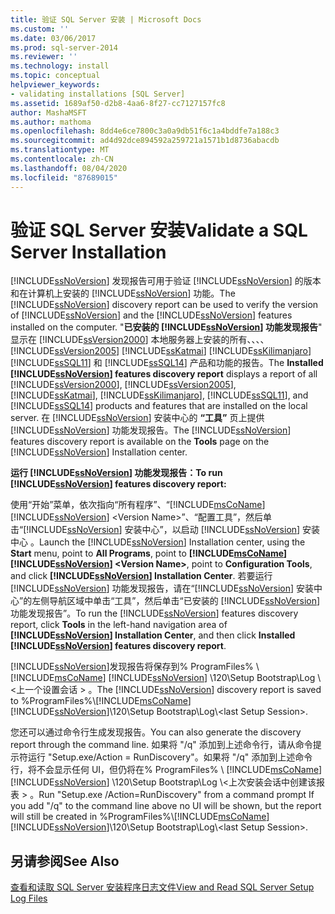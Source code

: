 ```yaml
---
title: 验证 SQL Server 安装 | Microsoft Docs
ms.custom: ''
ms.date: 03/06/2017
ms.prod: sql-server-2014
ms.reviewer: ''
ms.technology: install
ms.topic: conceptual
helpviewer_keywords:
- validating installations [SQL Server]
ms.assetid: 1689af50-d2b8-4aa6-8f27-cc7127157fc8
author: MashaMSFT
ms.author: mathoma
ms.openlocfilehash: 8dd4e6ce7800c3a0a9db51f6c1a4bddfe7a188c3
ms.sourcegitcommit: ad4d92dce894592a259721a1571b1d8736abacdb
ms.translationtype: MT
ms.contentlocale: zh-CN
ms.lasthandoff: 08/04/2020
ms.locfileid: "87689015"
---
```

# <a name="validate-a-sql-server-installation"></a><span data-ttu-id="afcfa-102">验证 SQL Server 安装</span><span class="sxs-lookup"><span data-stu-id="afcfa-102">Validate a SQL Server Installation</span></span>
  <span data-ttu-id="afcfa-103">[!INCLUDE[ssNoVersion](../../includes/ssnoversion-md.md)] 发现报告可用于验证 [!INCLUDE[ssNoVersion](../../includes/ssnoversion-md.md)] 的版本和在计算机上安装的 [!INCLUDE[ssNoVersion](../../includes/ssnoversion-md.md)] 功能。</span><span class="sxs-lookup"><span data-stu-id="afcfa-103">The [!INCLUDE[ssNoVersion](../../includes/ssnoversion-md.md)] discovery report can be used to verify the version of [!INCLUDE[ssNoVersion](../../includes/ssnoversion-md.md)] and the [!INCLUDE[ssNoVersion](../../includes/ssnoversion-md.md)] features installed on the computer.</span></span> <span data-ttu-id="afcfa-104">"**已安装的 [!INCLUDE[ssNoVersion](../../includes/ssnoversion-md.md)] 功能发现报告**" 显示在 [!INCLUDE[ssVersion2000](../../includes/ssversion2000-md.md)] 本地服务器上安装的所有、、、、 [!INCLUDE[ssVersion2005](../../includes/ssversion2005-md.md)] [!INCLUDE[ssKatmai](../../includes/sskatmai-md.md)] [!INCLUDE[ssKilimanjaro](../../includes/sskilimanjaro-md.md)] [!INCLUDE[ssSQL11](../../includes/sssql11-md.md)] 和 [!INCLUDE[ssSQL14](../../includes/sssql14-md.md)] 产品和功能的报告。</span><span class="sxs-lookup"><span data-stu-id="afcfa-104">The **Installed [!INCLUDE[ssNoVersion](../../includes/ssnoversion-md.md)] features discovery report** displays a report of all [!INCLUDE[ssVersion2000](../../includes/ssversion2000-md.md)], [!INCLUDE[ssVersion2005](../../includes/ssversion2005-md.md)], [!INCLUDE[ssKatmai](../../includes/sskatmai-md.md)], [!INCLUDE[ssKilimanjaro](../../includes/sskilimanjaro-md.md)], [!INCLUDE[ssSQL11](../../includes/sssql11-md.md)], and [!INCLUDE[ssSQL14](../../includes/sssql14-md.md)] products and features that are installed on the local server.</span></span> <span data-ttu-id="afcfa-105">在 [!INCLUDE[ssNoVersion](../../includes/ssnoversion-md.md)] 安装中心的 **“工具”** 页上提供 [!INCLUDE[ssNoVersion](../../includes/ssnoversion-md.md)] 功能发现报告。</span><span class="sxs-lookup"><span data-stu-id="afcfa-105">The [!INCLUDE[ssNoVersion](../../includes/ssnoversion-md.md)] features discovery report is available on the **Tools** page on the [!INCLUDE[ssNoVersion](../../includes/ssnoversion-md.md)] Installation center.</span></span>  
  
 <span data-ttu-id="afcfa-106">**运行 [!INCLUDE[ssNoVersion](../../includes/ssnoversion-md.md)] 功能发现报告：**</span><span class="sxs-lookup"><span data-stu-id="afcfa-106">**To run [!INCLUDE[ssNoVersion](../../includes/ssnoversion-md.md)] features discovery report:**</span></span>  
  
 <span data-ttu-id="afcfa-107">使用“开始”菜单，依次指向“所有程序”、“[!INCLUDE[msCoName](../../includes/msconame-md.md)][!INCLUDE[ssNoVersion](../../includes/ssnoversion-md.md)] \<Version Name>”、“配置工具”，然后单击“[!INCLUDE[ssNoVersion](../../includes/ssnoversion-md.md)] 安装中心”，以启动 [!INCLUDE[ssNoVersion](../../includes/ssnoversion-md.md)] 安装中心    。</span><span class="sxs-lookup"><span data-stu-id="afcfa-107">Launch the [!INCLUDE[ssNoVersion](../../includes/ssnoversion-md.md)] Installation center, using the **Start** menu, point to **All Programs**, point to **[!INCLUDE[msCoName](../../includes/msconame-md.md)][!INCLUDE[ssNoVersion](../../includes/ssnoversion-md.md)] \<Version Name>**, point to **Configuration Tools**, and click **[!INCLUDE[ssNoVersion](../../includes/ssnoversion-md.md)] Installation Center**.</span></span> <span data-ttu-id="afcfa-108">若要运行 [!INCLUDE[ssNoVersion](../../includes/ssnoversion-md.md)] 功能发现报告，请在“[!INCLUDE[ssNoVersion](../../includes/ssnoversion-md.md)] 安装中心”的左侧导航区域中单击“工具”，然后单击“已安装的 [!INCLUDE[ssNoVersion](../../includes/ssnoversion-md.md)] 功能发现报告”。</span><span class="sxs-lookup"><span data-stu-id="afcfa-108">To run the [!INCLUDE[ssNoVersion](../../includes/ssnoversion-md.md)] features discovery report, click **Tools** in the left-hand navigation area of **[!INCLUDE[ssNoVersion](../../includes/ssnoversion-md.md)] Installation Center**, and then click **Installed [!INCLUDE[ssNoVersion](../../includes/ssnoversion-md.md)] features discovery report**.</span></span>  
  
 <span data-ttu-id="afcfa-109">[!INCLUDE[ssNoVersion](../../includes/ssnoversion-md.md)]发现报告将保存到% ProgramFiles% \\ [!INCLUDE[msCoName](../../includes/msconame-md.md)] [!INCLUDE[ssNoVersion](../../includes/ssnoversion-md.md)] \120\Setup Bootstrap\Log \\<上一个设置会话 \> 。</span><span class="sxs-lookup"><span data-stu-id="afcfa-109">The [!INCLUDE[ssNoVersion](../../includes/ssnoversion-md.md)] discovery report is saved to %ProgramFiles%\\[!INCLUDE[msCoName](../../includes/msconame-md.md)][!INCLUDE[ssNoVersion](../../includes/ssnoversion-md.md)]\120\Setup Bootstrap\Log\\<last Setup Session\>.</span></span>  
  
 <span data-ttu-id="afcfa-110">您还可以通过命令行生成发现报告。</span><span class="sxs-lookup"><span data-stu-id="afcfa-110">You can also generate the discovery report through the command line.</span></span> <span data-ttu-id="afcfa-111">如果将 "/q" 添加到上述命令行，请从命令提示符运行 "Setup.exe/Action = RunDiscovery"。如果将 "/q" 添加到上述命令行，将不会显示任何 UI，但仍将在% ProgramFiles% \\ [!INCLUDE[msCoName](../../includes/msconame-md.md)] [!INCLUDE[ssNoVersion](../../includes/ssnoversion-md.md)] \120\Setup Bootstrap\Log \\<上次安装会话中创建该报表 \> 。</span><span class="sxs-lookup"><span data-stu-id="afcfa-111">Run "Setup.exe /Action=RunDiscovery" from a command prompt If you add "/q" to the command line above no UI will be shown, but the report will still be created in %ProgramFiles%\\[!INCLUDE[msCoName](../../includes/msconame-md.md)][!INCLUDE[ssNoVersion](../../includes/ssnoversion-md.md)]\120\Setup Bootstrap\Log\\<last Setup Session\>.</span></span>  
  
## <a name="see-also"></a><span data-ttu-id="afcfa-112">另请参阅</span><span class="sxs-lookup"><span data-stu-id="afcfa-112">See Also</span></span>  
 [<span data-ttu-id="afcfa-113">查看和读取 SQL Server 安装程序日志文件</span><span class="sxs-lookup"><span data-stu-id="afcfa-113">View and Read SQL Server Setup Log Files</span></span>](view-and-read-sql-server-setup-log-files.md)  
  
  
